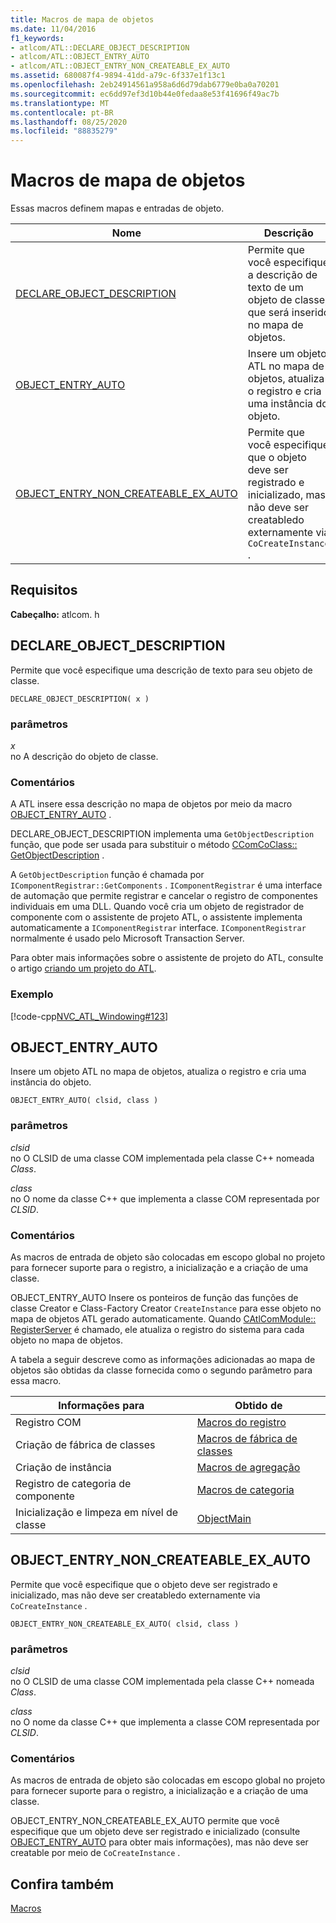 ```yaml
---
title: Macros de mapa de objetos
ms.date: 11/04/2016
f1_keywords:
- atlcom/ATL::DECLARE_OBJECT_DESCRIPTION
- atlcom/ATL::OBJECT_ENTRY_AUTO
- atlcom/ATL::OBJECT_ENTRY_NON_CREATEABLE_EX_AUTO
ms.assetid: 680087f4-9894-41dd-a79c-6f337e1f13c1
ms.openlocfilehash: 2eb24914561a958a6d6d79dab6779e0ba0a70201
ms.sourcegitcommit: ec6dd97ef3d10b44e0fedaa8e53f41696f49ac7b
ms.translationtype: MT
ms.contentlocale: pt-BR
ms.lasthandoff: 08/25/2020
ms.locfileid: "88835279"
---
```

# <a name="object-map-macros"></a>Macros de mapa de objetos

Essas macros definem mapas e entradas de objeto.

|Nome|Descrição|
|-|-|
|[DECLARE_OBJECT_DESCRIPTION](#declare_object_description)|Permite que você especifique a descrição de texto de um objeto de classe, que será inserido no mapa de objetos.|
|[OBJECT_ENTRY_AUTO](#object_entry_auto)|Insere um objeto ATL no mapa de objetos, atualiza o registro e cria uma instância do objeto.|
|[OBJECT_ENTRY_NON_CREATEABLE_EX_AUTO](#object_entry_non_createable_ex_auto)|Permite que você especifique que o objeto deve ser registrado e inicializado, mas não deve ser creatabledo externamente via `CoCreateInstance` .|

## <a name="requirements"></a>Requisitos

**Cabeçalho:** atlcom. h

## <a name="declare_object_description"></a><a name="declare_object_description"></a> DECLARE_OBJECT_DESCRIPTION

Permite que você especifique uma descrição de texto para seu objeto de classe.

```
DECLARE_OBJECT_DESCRIPTION( x )
```

### <a name="parameters"></a>parâmetros

*x*<br/>
no A descrição do objeto de classe.

### <a name="remarks"></a>Comentários

A ATL insere essa descrição no mapa de objetos por meio da macro [OBJECT_ENTRY_AUTO](#object_entry_auto) .

DECLARE_OBJECT_DESCRIPTION implementa uma `GetObjectDescription` função, que pode ser usada para substituir o método [CComCoClass:: GetObjectDescription](ccomcoclass-class.md#getobjectdescription) .

A `GetObjectDescription` função é chamada por `IComponentRegistrar::GetComponents` . `IComponentRegistrar` é uma interface de automação que permite registrar e cancelar o registro de componentes individuais em uma DLL. Quando você cria um objeto de registrador de componente com o assistente de projeto ATL, o assistente implementa automaticamente a `IComponentRegistrar` interface. `IComponentRegistrar` normalmente é usado pelo Microsoft Transaction Server.

Para obter mais informações sobre o assistente de projeto do ATL, consulte o artigo [criando um projeto do ATL](../../atl/reference/creating-an-atl-project.md).

### <a name="example"></a>Exemplo

[!code-cpp[NVC_ATL_Windowing#123](../../atl/codesnippet/cpp/object-map-macros_1.h)]

## <a name="object_entry_auto"></a><a name="object_entry_auto"></a> OBJECT_ENTRY_AUTO

Insere um objeto ATL no mapa de objetos, atualiza o registro e cria uma instância do objeto.

```
OBJECT_ENTRY_AUTO( clsid, class )
```

### <a name="parameters"></a>parâmetros

*clsid*<br/>
no O CLSID de uma classe COM implementada pela classe C++ nomeada *Class*.

*class*<br/>
no O nome da classe C++ que implementa a classe COM representada por *CLSID*.

### <a name="remarks"></a>Comentários

As macros de entrada de objeto são colocadas em escopo global no projeto para fornecer suporte para o registro, a inicialização e a criação de uma classe.

OBJECT_ENTRY_AUTO Insere os ponteiros de função das funções de classe Creator e Class-Factory Creator `CreateInstance` para esse objeto no mapa de objetos ATL gerado automaticamente. Quando [CAtlComModule:: RegisterServer](catlcommodule-class.md#registerserver) é chamado, ele atualiza o registro do sistema para cada objeto no mapa de objetos.

A tabela a seguir descreve como as informações adicionadas ao mapa de objetos são obtidas da classe fornecida como o segundo parâmetro para essa macro.

|Informações para|Obtido de|
|---------------------|-------------------|
|Registro COM|[Macros do registro](../../atl/reference/registry-macros.md)|
|Criação de fábrica de classes|[Macros de fábrica de classes](../../atl/reference/aggregation-and-class-factory-macros.md)|
|Criação de instância|[Macros de agregação](../../atl/reference/aggregation-and-class-factory-macros.md)|
|Registro de categoria de componente|[Macros de categoria](../../atl/reference/category-macros.md)|
|Inicialização e limpeza em nível de classe|[ObjectMain](ccomobjectrootex-class.md#objectmain)|

## <a name="object_entry_non_createable_ex_auto"></a><a name="object_entry_non_createable_ex_auto"></a> OBJECT_ENTRY_NON_CREATEABLE_EX_AUTO

Permite que você especifique que o objeto deve ser registrado e inicializado, mas não deve ser creatabledo externamente via `CoCreateInstance` .

```
OBJECT_ENTRY_NON_CREATEABLE_EX_AUTO( clsid, class )
```

### <a name="parameters"></a>parâmetros

*clsid*<br/>
no O CLSID de uma classe COM implementada pela classe C++ nomeada *Class*.

*class*<br/>
no O nome da classe C++ que implementa a classe COM representada por *CLSID*.

### <a name="remarks"></a>Comentários

As macros de entrada de objeto são colocadas em escopo global no projeto para fornecer suporte para o registro, a inicialização e a criação de uma classe.

OBJECT_ENTRY_NON_CREATEABLE_EX_AUTO permite que você especifique que um objeto deve ser registrado e inicializado (consulte [OBJECT_ENTRY_AUTO](#object_entry_auto) para obter mais informações), mas não deve ser creatable por meio de `CoCreateInstance` .

## <a name="see-also"></a>Confira também

[Macros](../../atl/reference/atl-macros.md)
